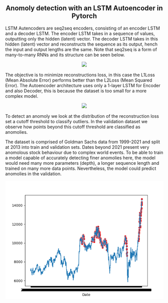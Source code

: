 <h2><center>Anomoly detection with an LSTM Autoencoder in Pytorch</h2></center>

LSTM Autencoders are seq2seq encoders, consisting of an encoder LSTM and a decoder LSTM. The encoder LSTM takes in a sequence of values, outputting only the hidden (latent) vector. The decoder LSTM takes in this hidden (latent) vector and reconstructs the sequence as its output, hench the input and output lengths are the same. Note that seq2seq is a form of many-to-many RNNs and its structure can be seen below.

<p align="center">
  <img src = "https://drive.google.com/uc?id=12gY9ml_YE2HlQ0_YHAVw_tDFN5rFNP6W">
</p>


The objective is to minimize reconstructions loss, in this case the L1Loss (Mean Absolute Error) performs better than the L2Loss (Mean Squared Error). The Autoencoder architecture uses only a 1-layer LSTM for Encoder and also Decoder, this is because the dataset is too small for a more complex model.

<p align="center">
  <img src = "https://user-images.githubusercontent.com/103143406/224548563-4e935378-6fc0-4afc-a2a3-ca0411749869.png">
</p>

To detect an anomoly we look at the distribution of the reconstruction loss set a cutoff threshold to classify outliers. In the validation dataset we observe how points beyond this cutoff threshold are classified as anomolies.

The dataset is comprised of Goldman Sachs data from 1999-2021 and split at 2013 into train and validation sets. Dates beyond 2021 present very anomolous stock behaviour due to complex world events. To be able to train a model capable of accurately detecting finer anomolies here, the model would need many more parameters (depth), a longer sequence length and trained on many more data points. Nevertheless, the model could predict anomolies in the validation.

<p align="center">
  <img src = "https://raw.githubusercontent.com/Charlie-Bell/lstm-autoencoder/main/graphs/anomolies.png">
</p>
